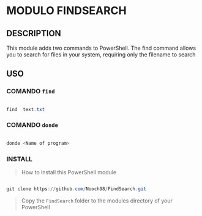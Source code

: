 # MODULO FINDSEARCH

## DESCRIPTION

This module adds two commands to PowerShell. The find command allows you to search for files in your system, requiring only the filename to search

## USO

### COMANDO `find`

```powershell

find  text.txt

```

### COMANDO `donde`

```powershell

donde <Name of program>

```
### INSTALL

> How to install this PowerShell module

```powershell

git clone https://github.com/Nooch98/FindSearch.git

```

> Copy the `FindSearch` folder to the modules directory of your PowerShell

